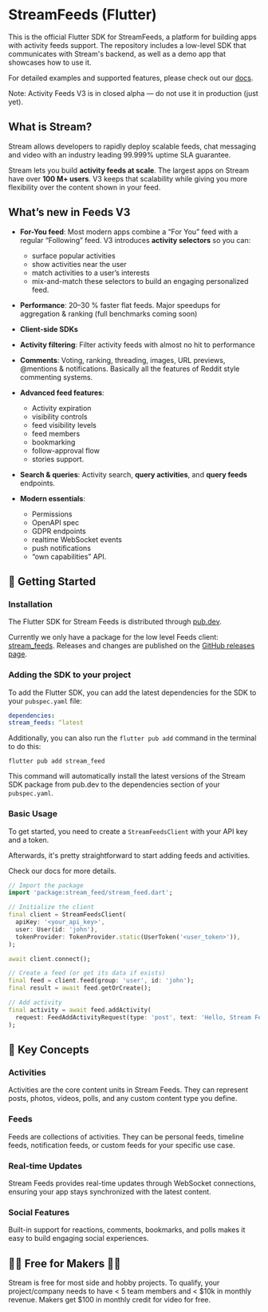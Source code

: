 # StreamFeeds (Flutter)

This is the official Flutter SDK for StreamFeeds, a platform for building apps with activity feeds support. The repository includes a low-level SDK that communicates with Stream's backend, as well as a demo app that showcases how to use it.

For detailed examples and supported features, please check out our [docs](https://getstream.io/activity-feeds/docs/flutter/).

Note: Activity Feeds V3 is in closed alpha — do not use it in production (just yet).

## What is Stream?

Stream allows developers to rapidly deploy scalable feeds, chat messaging and video with an industry leading 99.999% uptime SLA guarantee.

Stream lets you build **activity feeds at scale**. The largest apps on Stream have over **100 M+ users**.
V3 keeps that scalability while giving you more flexibility over the content shown in your feed.

## What’s new in Feeds V3

- **For-You feed**: Most modern apps combine a “For You” feed with a regular “Following” feed. V3 introduces **activity selectors** so you can:
  - surface popular activities
  - show activities near the user
  - match activities to a user’s interests
  - mix-and-match these selectors to build an engaging personalized feed.

- **Performance**: 20–30 % faster flat feeds. Major speedups for aggregation & ranking (full benchmarks coming soon)

- **Client-side SDKs**

- **Activity filtering**: Filter activity feeds with almost no hit to performance

- **Comments**: Voting, ranking, threading, images, URL previews, @mentions & notifications. Basically all the features of Reddit style commenting systems.

- **Advanced feed features**:
  - Activity expiration
  - visibility controls
  - feed visibility levels
  - feed members
  - bookmarking
  - follow-approval flow
  - stories support.

- **Search & queries**: Activity search, **query activities**, and **query feeds** endpoints.

- **Modern essentials**:
  - Permissions
  - OpenAPI spec
  - GDPR endpoints
  - realtime WebSocket events
  - push notifications
  - “own capabilities” API.

## 🚀 Getting Started

### Installation

The Flutter SDK for Stream Feeds is distributed through [pub.dev](https://pub.dev).

Currently we only have a package for the low level Feeds client: [stream_feeds](https://pub.dev/packages/stream_feeds).
Releases and changes are published on the [GitHub releases page](https://github.com/GetStream/stream-feeds-flutter/releases).

### Adding the SDK to your project

To add the Flutter SDK, you can add the latest dependencies for the SDK to your `pubspec.yaml` file:

```yaml
dependencies:
stream_feeds: ^latest
```
Additionally, you can also run the `flutter pub add` command in the terminal to do this:

```shell
flutter pub add stream_feed
```

This command will automatically install the latest versions of the Stream SDK package from pub.dev to the dependencies section of your `pubspec.yaml`.

### Basic Usage

To get started, you need to create a `StreamFeedsClient` with your API key and a token.

Afterwards, it's pretty straightforward to start adding feeds and activities.

Check our docs for more details.

```dart
// Import the package
import 'package:stream_feed/stream_feed.dart';

// Initialize the client
final client = StreamFeedsClient(
  apiKey: '<your_api_key>',
  user: User(id: 'john'),
  tokenProvider: TokenProvider.static(UserToken('<user_token>')),
);

await client.connect();

// Create a feed (or get its data if exists)
final feed = client.feed(group: 'user', id: 'john');
final result = await feed.getOrCreate();

// Add activity
final activity = await feed.addActivity(
  request: FeedAddActivityRequest(type: 'post', text: 'Hello, Stream Feeds!'),
);
```

## 📖 Key Concepts

### Activities

Activities are the core content units in Stream Feeds. They can represent posts, photos, videos, polls, and any custom content type you define.

### Feeds

Feeds are collections of activities. They can be personal feeds, timeline feeds, notification feeds, or custom feeds for your specific use case.

### Real-time Updates

Stream Feeds provides real-time updates through WebSocket connections, ensuring your app stays synchronized with the latest content.

### Social Features

Built-in support for reactions, comments, bookmarks, and polls makes it easy to build engaging social experiences.

## 👩‍💻 Free for Makers 👨‍💻

Stream is free for most side and hobby projects. To qualify, your project/company needs to have < 5 team members and < $10k in monthly revenue. Makers get $100 in monthly credit for video for free.
